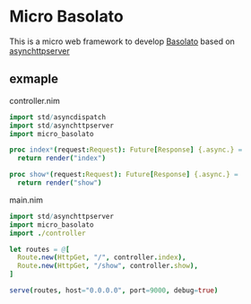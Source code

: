 Micro Basolato
===

This is a micro web framework to develop [Basolato](https://github.com/itsumura-h/nim-basolato) based on [asynchttpserver](https://nim-lang.org/docs/asynchttpserver.html)

## exmaple

controller.nim
```nim
import std/asyncdispatch
import std/asynchttpserver
import micro_basolato

proc index*(request:Request): Future[Response] {.async.} =
  return render("index")

proc show*(request:Request): Future[Response] {.async.} =
  return render("show")
```

main.nim
```nim
import std/asynchttpserver
import micro_basolato
import ./controller

let routes = @[
  Route.new(HttpGet, "/", controller.index),
  Route.new(HttpGet, "/show", controller.show),
]

serve(routes, host="0.0.0.0", port=9000, debug=true)
```
